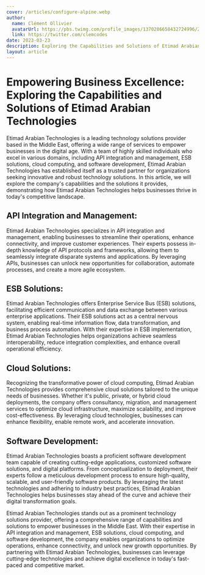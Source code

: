 ```yaml
---
cover: /articles/configure-alpine.webp
author:
  name: Clément Ollivier
  avatarUrl: https://pbs.twimg.com/profile_images/1370286658432724996/ZMSDzzIi_400x400.jpg
  link: https://twitter.com/clemcodes
date: 2023-03-23
description: Exploring the Capabilities and Solutions of Etimad Arabian Technologies.
layout: article
---
```


#  Empowering Business Excellence: Exploring the Capabilities and Solutions of Etimad Arabian Technologies

Etimad Arabian Technologies is a leading technology solutions provider based in the Middle East, offering a wide range of services to empower businesses in the digital age. With a team of highly skilled individuals who excel in various domains, including API integration and management, ESB solutions, cloud computing, and software development, Etimad Arabian Technologies has established itself as a trusted partner for organizations seeking innovative and robust technology solutions. In this article, we will explore the company's capabilities and the solutions it provides, demonstrating how Etimad Arabian Technologies helps businesses thrive in today's competitive landscape.


## API Integration and Management:
Etimad Arabian Technologies specializes in API integration and management, enabling businesses to streamline their operations, enhance connectivity, and improve customer experiences. Their experts possess in-depth knowledge of API protocols and frameworks, allowing them to seamlessly integrate disparate systems and applications. By leveraging APIs, businesses can unlock new opportunities for collaboration, automate processes, and create a more agile ecosystem.

## ESB Solutions:
Etimad Arabian Technologies offers Enterprise Service Bus (ESB) solutions, facilitating efficient communication and data exchange between various enterprise applications. Their ESB solutions act as a central nervous system, enabling real-time information flow, data transformation, and business process automation. With their expertise in ESB implementation, Etimad Arabian Technologies helps organizations achieve seamless interoperability, reduce integration complexities, and enhance overall operational efficiency.

## Cloud Solutions:
Recognizing the transformative power of cloud computing, Etimad Arabian Technologies provides comprehensive cloud solutions tailored to the unique needs of businesses. Whether it's public, private, or hybrid cloud deployments, the company offers consultancy, migration, and management services to optimize cloud infrastructure, maximize scalability, and improve cost-effectiveness. By leveraging cloud technologies, businesses can enhance flexibility, enable remote work, and accelerate innovation.

## Software Development:
Etimad Arabian Technologies boasts a proficient software development team capable of creating cutting-edge applications, customized software solutions, and digital platforms. From conceptualization to deployment, their experts follow a meticulous development process to ensure high-quality, scalable, and user-friendly software products. By leveraging the latest technologies and adhering to industry best practices, Etimad Arabian Technologies helps businesses stay ahead of the curve and achieve their digital transformation goals.

Etimad Arabian Technologies stands out as a prominent technology solutions provider, offering a comprehensive range of capabilities and solutions to empower businesses in the Middle East. With their expertise in API integration and management, ESB solutions, cloud computing, and software development, the company enables organizations to optimize operations, enhance connectivity, and unlock new growth opportunities. By partnering with Etimad Arabian Technologies, businesses can leverage cutting-edge technologies and achieve digital excellence in today's fast-paced and competitive market.
